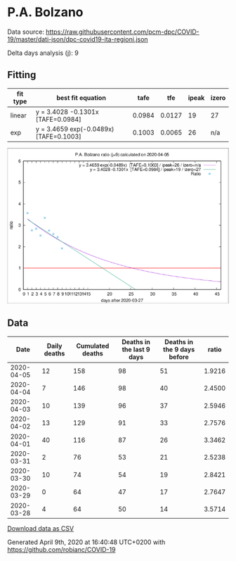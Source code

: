 # P.A. Bolzano

Data source: https://raw.githubusercontent.com/pcm-dpc/COVID-19/master/dati-json/dpc-covid19-ita-regioni.json

Delta days analysis (j): 9

## Fitting 
|fit type|best fit equation|tafe|tfe|ipeak|izero|
|-------|-----|--------|------|---|---|
|linear|y = 3.4028 -0.1301x  [TAFE=0.0984]|0.0984|0.0127|19|27|
|exp|y = 3.4659 exp(-0.0489x)  [TAFE=0.1003]|0.1003|0.0065|26|n/a|

![Plot](COVID-19_p.a._bolzano_j9_2020-04-05.png)

## Data
|Date|Daily deaths|Cumulated deaths|Deaths in the last 9 days|Deaths in the 9 days before|ratio|
|----|----------|-----------|-------|--------------------|-----|
|2020-04-05|12|158|98|51|1.9216|
|2020-04-04|7|146|98|40|2.4500|
|2020-04-03|10|139|96|37|2.5946|
|2020-04-02|13|129|91|33|2.7576|
|2020-04-01|40|116|87|26|3.3462|
|2020-03-31|2|76|53|21|2.5238|
|2020-03-30|10|74|54|19|2.8421|
|2020-03-29|0|64|47|17|2.7647|
|2020-03-28|4|64|50|14|3.5714|

[Download data as CSV](COVID-19_p.a._bolzano_j9_2020-04-05.csv)

Generated April 9th, 2020 at 16:40:48 UTC+0200 with https://github.com/robianc/COVID-19
